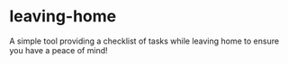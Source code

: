 # leaving-home
A simple tool providing a checklist of tasks while leaving home to ensure you have a peace of mind!
